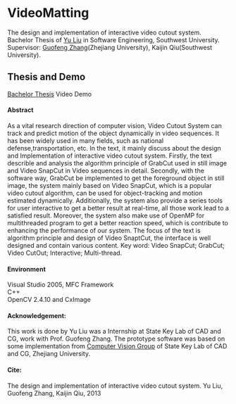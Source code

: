 # VideoMatting

The design and implementation of interactive video cutout system. <br>
Bachelor Thesis of [Yu Liu](https://sites.google.com/site/yuliuunilau/home) in Software Engineering, Southwest University. <br>
Supervisor: [Guofeng Zhang](http://www.cad.zju.edu.cn/home/gfzhang/)(Zhejiang University), Kaijin Qiu(Southwest University).

## Thesis and Demo
[Bachelor Thesis](https://drive.google.com/file/d/1gKGaUhhrVTZFG1N7YknHF86F6KBQb8Zv/view)
Video Demo


#### Abstract
As a vital research direction of computer vision, Video Cutout System can track and predict
motion of the object dynamically in video sequences. It has been widely used in many fields, such
as national defense,transportation, etc.
In the text, it mainly discuss about the design and Implementation of interactive video cutout
system. Firstly, the text describle and analysis the algorithm principle of GrabCut used in still
image and Video SnapCut in Video sequences in detail. Secondly, with the software way, GrabCut
be implemented to get the foreground object in still image, the system mainly based on Video
SnapCut, which is a popular video cutout algorithm, can be used for object-tracking and motion
estimated dynamically. Additionally, the system also provide a series tools for user interactive to
get a better result at real-time, all those work lead to a satisfied result. Moreover, the system also
make use of OpenMP for multithreaded program to get a better reaction speed, which is contribute
to enhancing the performance of our system. The focus of the text is algorithm principle and
design of Video SnaptCut, the interface is well designed and contain various content.
Key word: Video SnapCut; GrabCut; Video CutOut; Interactive; Multi-thread.


#### Environment
Visual Studio 2005, MFC Framework </br>
C++ <br>
OpenCV 2.4.10 and CxImage <br>

#### Acknowledgement: 
This work is done by Yu Liu was a Internship at State Key Lab of CAD and CG, work with Prof. Guofeng Zhang. The prototype software was based on some implementation from [Computer Vision Group](http://www.zjucvg.net/) of  State Key Lab of CAD and CG, Zhejiang University.


#### Cite:
The design and implementation of interactive video cutout system. Yu Liu, Guofeng Zhang, Kaijin Qiu, 2013
